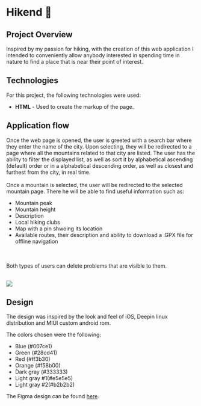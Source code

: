 <h1>Hikend 🌄</h1>


<h2>Project Overview</h2>
<p> 
Inspired by my passion for hiking, with the creation of this web application I intended to conveniently allow anybody interested in spending time in nature to find a place that is near their point of interest. 
<br />
<h2>Technologies</h2>
<p>For this project, the following technologies were used:</p>
<ul>
    <li><p><span style="font-weight: bold">HTML</span> - Used to create the markup of the page.</p>
    </li>
       

</ul>
<h2>Application flow</h2>
Once the web page is opened, the user is greeted with a search bar where they enter the name of the city. Upon selecting, they will be redirected to a page where all the mountains related to that city are listed. The user has the ability to filter the displayed list, as well as sort it by alphabetical ascending (default) order or in a alphabetical descending order, as well as closest and furthest from the city, in real time.
<br />
<br />
Once a mountain is selected, the user will be redirected to the selected mountain page. There he will be able to find useful information such as:
  <ul>
    <li>Mountain peak</li>
    <li>Mountain height</li>
    <li>Description</li>
    <li>Local hiking clubs</li>
    <li>Map with a pin shwoing its location</li>
    <li>Available routes, their description and ability to download a .GPX file for offline navigation</li>
  </ul>
<br />
<br />
Both types of users can delete problems that are visible to them.
</p>
</p>
<br/>
<img src="./src/assets/images/readme_project_preview.png">
<h2>Design</h2>
<p>The design was inspired by the look and feel of iOS, Deepin linux distribution and MIUI custom android rom.</p>
<p>The colors chosen were the following:</p>
<ul>
    <li>Blue (#007ce1)</li>
    <li>Green (#28cd41)</li>
    <li>Red (#ff3b30)</li>
    <li>Orange (#f58b00)</li>
    <li>Dark gray (#333333)</li>
    <li>Light gray #1(#e5e5e5)</li>
    <li>Light gray #2(#b2b2b2)</li>
</ul>

<p>The Figma design can be found <a href="https://www.figma.com/file/qIvcp0BmK78Dx8QuQNitzl/Faculty-Faults-Reporting">here</a>.</p>

